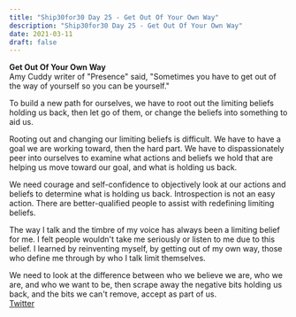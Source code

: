 ```yaml
---
title: "Ship30for30 Day 25 - Get Out Of Your Own Way"
description: "Ship30for30 Day 25 - Get Out Of Your Own Way"
date: 2021-03-11
draft: false
---
```

**Get Out Of Your Own Way**  
Amy Cuddy writer of "Presence" said, "Sometimes you have to get out of the way of yourself so you can be yourself."  

To build a new path for ourselves, we have to root out the limiting beliefs holding us back, then let go of them, or change the beliefs into something to aid us.  

Rooting out and changing our limiting beliefs is difficult. We have to have a goal we are working toward, then the hard part. We have to dispassionately peer into ourselves to examine what actions and beliefs we hold that are helping us move toward our goal, and what is holding us back.  

We need courage and self-confidence to objectively look at our actions and beliefs to determine what is holding us back. Introspection is not an easy action. There are better-qualified people to assist with redefining limiting beliefs.  

The way I talk and the timbre of my voice has always been a limiting belief for me. I felt people wouldn't take me seriously or listen to me due to this belief. I learned by reinventing myself, by getting out of my own way, those who define me through by who I talk limit themselves. 

We need to look at the difference between who we believe we are, who we are, and who we want to be, then scrape away the negative bits holding us back, and the bits we can't remove, accept as part of us.  
[Twitter](https://twitter.com/hippiebikeracer/status/1370026810327535620?s=20)